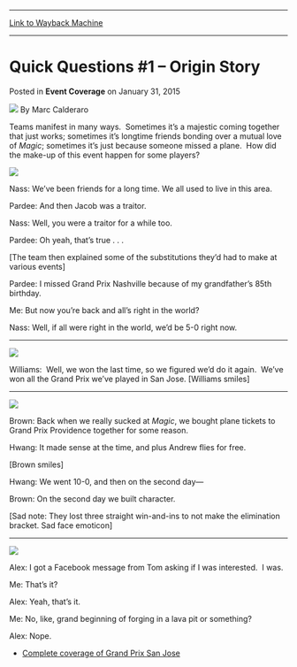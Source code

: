 
---
[Link to Wayback Machine](https://web.archive.org/web/20150204073815/http://magic.wizards.com/en/events/coverage/gpsj2015/quick-questions-1)

[_metadata_:author]:- "Marc Calderaro"
[_metadata_:description]:- "Teams manifest in many ways.  Sometimes it’s a majestic coming together that just works; sometimes it’s longtime friends bonding over a mutual love of Magic; sometimes it’s just because someone missed a plane.  How did the make-up of this event happen for some players? Sam Pardee, (14) Jacob Wilson, Matt Nass  Nass: We’ve been friends for a long time. We all used to live in this area."
[_metadata_:generator]:- "Drupal 7 (http://drupal.org)"
[_metadata_:node]:- "342931"
[_metadata_:publish_date]:- "2015-01-31"
[_metadata_:source]:- "div-main-content"
[_metadata_:title]:- "Quick Questions #1 – Origin Story"
[_metadata_:wayback_capture_timestamp]:- "2015-02-04 07:38:15"
[_metadata_:wayback_raw_url]:- "https://web.archive.org/web/20150204073815id_/http://magic.wizards.com/en/events/coverage/gpsj2015/quick-questions-1"
[_metadata_:wayback_url]:- "http://magic.wizards.com/en/events/coverage/gpsj2015/quick-questions-1"
---


Quick Questions #1 – Origin Story
=================================



 Posted in **Event Coverage**
 on January 31, 2015 






![](https://media.magic.wizards.com/styles/auth_small/public/images/person/calderaro.jpg)
By Marc Calderaro










Teams manifest in many ways.  Sometimes it’s a majestic coming together that just works; sometimes it’s longtime friends bonding over a mutual love of *Magic*; sometimes it’s just because someone missed a plane.  How did the make-up of this event happen for some players?


![](https://media.wizards.com/2015/events/gpsj15/qq1-pardee-nass-wilson.jpg)  





Nass: We’ve been friends for a long time. We all used to live in this area.


Pardee: And then Jacob was a traitor.


Nass: Well, you were a traitor for a while too.


Pardee: Oh yeah, that’s true . . .


[The team then explained some of the substitutions they’d had to make at various events]


Pardee: I missed Grand Prix Nashville because of my grandfather’s 85th birthday.


Me: But now you’re back and all’s right in the world?


Nass: Well, if all were right in the world, we’d be 5-0 right now.




---

![](https://media.wizards.com/2015/events/gpsj15/qq1-sperling-williams-rietzl.jpg)  





Williams:  Well, we won the last time, so we figured we’d do it again.  We’ve won all the Grand Prix we’ve played in San Jose. [Williams smiles]




---

![](https://media.wizards.com/2015/events/gpsj15/qq1-hwang-brown-tau.jpg)  





Brown: Back when we really sucked at *Magic*, we bought plane tickets to Grand Prix Providence together for some reason.


Hwang: It made sense at the time, and plus Andrew flies for free.


[Brown smiles]


Hwang: We went 10-0, and then on the second day—


Brown: On the second day we built character.


[Sad note: They lost three straight win-and-ins to not make the elimination bracket. Sad face emoticon]




---

![](https://media.wizards.com/2015/events/gpsj15/shenhar-hayne-martell-team.jpg)  





Alex: I got a Facebook message from Tom asking if I was interested.  I was.


Me: That’s it?


Alex: Yeah, that’s it.


Me: No, like, grand beginning of forging in a lava pit or something?


Alex: Nope.


* [Complete coverage of Grand Prix San Jose](/node/341246)

 




